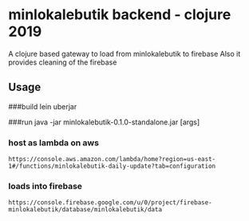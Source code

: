 # minlokalebutik backend - clojure 2019    

A clojure based gateway to load from minlokalebutik to firebase
Also it provides cleaning of the firebase

## Usage

###build
    lein uberjar
 
###run
    java -jar minlokalebutik-0.1.0-standalone.jar [args]

### host as lambda on aws
    https://console.aws.amazon.com/lambda/home?region=us-east-1#/functions/minlokalebutik-daily-update?tab=configuration
    
### loads into firebase
    https://console.firebase.google.com/u/0/project/firebase-minlokalebutik/database/minlokalebutik/data    
